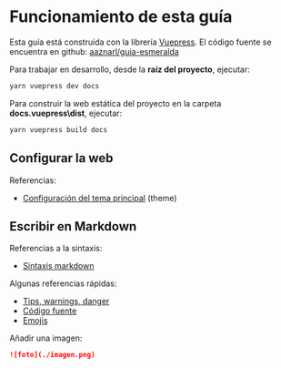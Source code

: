 # Funcionamiento de esta guía

Esta guía está construida con la librería [Vuepress](https://vuepress.vuejs.org/). 
El código fuente se encuentra en github: [aaznarl/guia-esmeralda](https://github.com/aaznarl/guia-esmeralda)


Para trabajar en desarrollo, desde la **raíz del proyecto**, ejecutar:

```bash
yarn vuepress dev docs
```

Para construir la web estática del proyecto en la carpeta **docs\.vuepress\dist**, ejecutar:

```bash
yarn vuepress build docs
```



## Configurar la web

Referencias:

- [Configuración del tema principal](https://vuepress.vuejs.org/default-theme-config/#default-theme-config) (theme)


## Escribir en Markdown

Referencias a la sintaxis:

- [Sintaxis markdown](http://cesarhdz.com/articulos/escribir-en-markdown#sintaxis-de-markdown) 

Algunas referencias rápidas:

- [Tips, warnings, danger](https://vuepress.vuejs.org/guide/markdown.html#custom-containers)
- [Código fuente](https://vuepress.vuejs.org/guide/markdown.html#line-highlighting-in-code-blocks)
- [Emojis](https://vuepress.vuejs.org/guide/markdown.html#emoji)

Añadir una imagen:

```markdown
![foto](./imagen.png)
```
